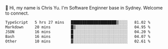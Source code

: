 👋 Hi, my name is Chris Yu. I'm Software Enginner base in Sydney. Welcome to connect.

<!--START_SECTION:waka-->

```txt
TypeScript   5 hrs 27 mins   ████████████████████▒░░░░   81.02 %
Markdown     20 mins         █▒░░░░░░░░░░░░░░░░░░░░░░░   04.95 %
JSON         16 mins         █░░░░░░░░░░░░░░░░░░░░░░░░   04.20 %
Bash         16 mins         █░░░░░░░░░░░░░░░░░░░░░░░░   04.07 %
Other        10 mins         ▓░░░░░░░░░░░░░░░░░░░░░░░░   02.61 %
```

<!--END_SECTION:waka-->
